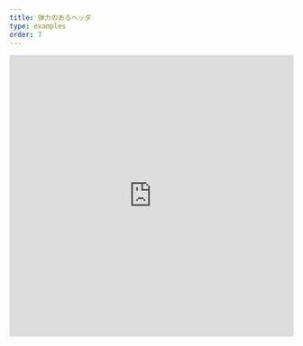 ```yaml
---
title: 弾力のあるヘッダ
type: examples
order: 7
---
```


<iframe width="100%" height="500" src="https://jsfiddle.net/yyx990803/9j3e7503/embedded/result,html,js,css" allowfullscreen="allowfullscreen" frameborder="0"></iframe>
